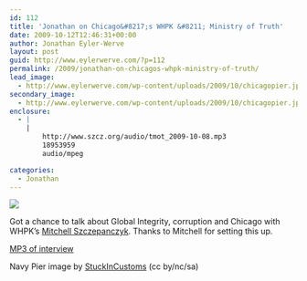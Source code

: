 ```yaml
---
id: 112
title: 'Jonathan on Chicago&#8217;s WHPK &#8211; Ministry of Truth'
date: 2009-10-12T12:46:31+00:00
author: Jonathan Eyler-Werve
layout: post
guid: http://www.eylerwerve.com/?p=112
permalink: /2009/jonathan-on-chicagos-whpk-ministry-of-truth/
lead_image:
  - http://www.eylerwerve.com/wp-content/uploads/2009/10/chicagopier.jpg
secondary_image:
  - http://www.eylerwerve.com/wp-content/uploads/2009/10/chicagopier.jpg
enclosure:
  - |
    |
        http://www.szcz.org/audio/tmot_2009-10-08.mp3
        18953959
        audio/mpeg

categories:
  - Jonathan
---
```


<img src="http://www.eylerwerve.com/wp-content/uploads/2009/10/chicagopier.jpg"/>

Got a chance to talk about Global Integrity, corruption and Chicago with WHPK&#8217;s [Mitchell Szczepanczyk](http://www.szcz.org/biography). Thanks to Mitchell for setting this up.

[MP3 of interview](http://www.szcz.org/audio/tmot_2009-10-08.mp3)

Navy Pier image by [StuckInCustoms](http://www.flickr.com/photos/stuckincustoms/3361217766/sizes/l/) (cc by/nc/sa)